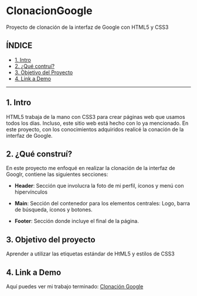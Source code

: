 # ClonacionGoogle
Proyecto de clonación de la interfaz de Google con HTML5 y CSS3

## **ÍNDICE**

* [1. Intro](#)
* [2. ¿Qué contruí?](#)
* [3. Objetivo del Proyecto](#)
* [4. Link a Demo](#)


****
## 1. Intro

HTML5 trabaja de la mano con CSS3 para crear páginas web que usamos todos los días. Incluso, este sitio web está hecho con lo ya mencionado. En este proyecto, con los conocimientos adquiridos realicé la conación de la interfaz de Google.



## 2. ¿Qué construí?

En este proyecto me enfoqué en realizar la clonación de la interfaz de Googlr, contiene las siguientes secciones:

* **Header**: Sección que involucra la foto de mi perfil, íconos y menú con hipervínculos

* **Main**: Sección del contenedor para los elementos centrales: Logo, barra de búsqueda, íconos y botones.

* **Footer**: Sección donde incluye el final de la página.


## 3. Objetivo del proyecto


Aprender a utilizar las etiquetas estándar de HtML5 y estilos de CSS3


## 4. Link a Demo

Aquí puedes ver mi trabajo terminado: [Clonación Google](google-dhayanreyes.netlify.app)
